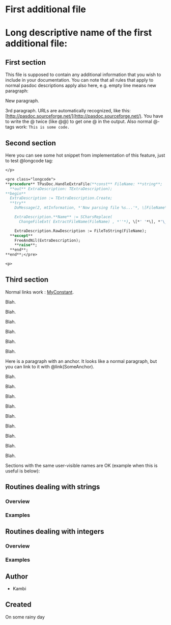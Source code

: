 # First additional file


# Long descriptive name of the first additional file:
 

 

<h2 class=""><span id="SecFirst"></span>First section</h2>


This file is supposed to contain any additional information that you wish to include in your documentation. You can note that all rules that apply to normal pasdoc descriptions apply also here, e.g. empty line means new paragraph:

New paragraph.

3rd paragraph. URLs are automatically recognized, like this: [http://pasdoc.sourceforge.net/](http://pasdoc.sourceforge.net/). You have to write the @ twice (like @@) to get one @ in the output. Also normal @-tags work: `This is some code.`

<h2 class=""><span id="SecSecond"></span>Second section</h2>


Here you can see some hot snippet from implementation of this feature, just to test @longcode tag:



```pascal
</p>

<pre class="longcode">
**procedure** TPasDoc.HandleExtraFile(**const** FileName: **string**;
  **out** ExtraDescription: TExtraDescription);
**begin**
  ExtraDescription := TExtraDescription.Create;
  **try**
    DoMessage(2, mtInformation, *'Now parsing file %s...'*, \[FileName\]);

    ExtraDescription.**Name** := SCharsReplace(
      ChangeFileExt( ExtractFileName(FileName) , *''*), \[*' '*\], *'\_'*);

    ExtraDescription.RawDescription := FileToString(FileName);
  **except**
    FreeAndNil(ExtraDescription);
    **raise**;
  **end**;
**end**;</pre>

<p>
```



<h2 class=""><span id="ThirdSecond"></span>Third section</h2>


Normal links work : [MyConstant](ok_introduction_conclusion.md#MyConstant).

Blah.

Blah.

Blah.

Blah.

Blah.

Blah.

<span id="SomeAnchor"/> Here is a paragraph with an anchor. It looks like a normal paragraph, but you can link to it with @link(SomeAnchor).

Blah.

Blah.

Blah.

Blah.

Blah.

Blah.

Blah.

Blah.

Blah.

Sections with the same user-visible names are OK (example when this is useful is below):

<h2 class=""><span id="SecStrings"></span>Routines dealing with strings</h2>


<h3 class=""><span id="SecStringsOverview"></span>Overview</h3>


<h3 class=""><span id="SecStringsExamples"></span>Examples</h3>


<h2 class=""><span id="SecIntegers"></span>Routines dealing with integers</h2>


<h3 class=""><span id="SecIntegersOverview"></span>Overview</h3>


<h3 class=""><span id="SecIntegersExamples"></span>Examples</h3>

## Author
<ul class="authors">
<li>Kambi</li>
</ul>

## Created
<p>
On some rainy day
</p>
